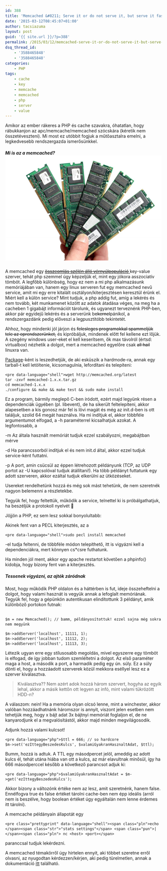 ```yaml
---
id: 388
title: 'Memcached &#8211; Serve it or do not serve it, but serve it fast'
date: '2015-03-12T08:45:07+01:00'
author: tacsiazuma
layout: post
guid: '{{ site.url }}/?p=388'
permalink: /2015/03/12/memcached-serve-it-or-do-not-serve-it-but-serve-it-fast/
dsq_thread_id:
    - '3588465848'
    - '3588465848'
categories:
    - PHP
tags:
    - cache
    - key
    - memcache
    - memcached
    - php
    - server
    - value
---
```


Amikor az ember rákeres a PHP és cache szavakra, óhatatlan, hogy rábukkanjon az apc/memcache/memcached szócskára (kéretik nem összetéveszteni). Mi most ez utóbbit fogjuk a műtőasztalra emelni, a legkedvesebb rendszergazda ismerősünkkel.

##### Mi is az a memcached?![ram](assets/uploads/2015/03/ram-1024x683.jpg)

A memcached egy [<del>összeomlás szélén álló vérnyúlpopuláció</del> ](http://memcached.org/images/memcached_banner75.jpg)key-value szerver, tehát php szemmel úgy képzeljük el, mint egy jókora asszociatív tömböt. A legfőbb különbség, hogy ez nem a mi php alkalmazásunk memóriájában van, hanem egy linux serveren fut egy memcached nevű service, amit mi egy erre kitalált osztályon/kiterjesztésen keresztül érünk el.  
Miért kell a külön service? Mint tudjuk, a php addig fut, amíg a lekérés és nem tovább, két munkamenet között az adatok átadása véges, na meg ha a cacheben 1 gigabájt információt tárolunk, és ugyanezt terveznénk PHP-ben, akkor pár egyidejű lekérés és a serverünk be<del>kernel</del>pánikol, a rendszergazdánk pedig előveszi a legpusztítóbb tekintetét.

Ahhoz, hogy mindenki jól járjon és <del>felesleges programokkal spammeljük tele az oprendszerünket,</del> és kipróbáljuk, mindenek előtt fel kellene ezt lőjük. A szegény windows user-eket el kell keserítsem, ők max távolról (értsd: virtualbox) nézhetik a dolgot, mert a memcached egyelőre csak <del>all hail</del> linuxra van.

[Package](https://code.google.com/p/memcached/wiki/NewInstallFromPackage#Ubuntu_&_Debian)-ként is leszedhetjük, de aki esküszik a hardmode-ra, annak egy tarball-t kell letöltenie, kicsomagulnia, lefordítani és telepíteni:

```
<pre data-language="shell">wget http://memcached.org/latest
tar -zxvf memcached-1.x.x.tar.gz
cd memcached-1.x.x
./configure && make && make test && sudo make install
```

Ez a program, bármily meglepő C-ben íródott, ezért majd legyünk résen a dependenciák ügyében (pl. libevent), de ha sikerült feltelepíteni, akkor alapesetben a kis gonosz már fel is lövi magát és még az init.d-ben is ott találjuk, szolid 64 megát használva. Ha mi indítjuk el, akkor többféle argumentumot elfogad, a -h paraméterrel kicsalhatjuk azokat. A legfontosabb, a

-m Az általa használt memóriát tudjuk ezzel szabályozni, megabájtban mérve

-d Ha parancssorból indítjuk el és nem init.d által, akkor ezzel tudjuk service-ként futtatni.

-p A port, amin csücsül az éppen létrehozott példányunk (TCP, az UDP portot az -U kapcsolóval tudjuk átállítani!). Ha több példányt futtatunk egy adott szerveren, akkor ezáltal tudjuk elkerülni az ütközéseket.

Usereket rendelhetünk hozzá és még sok mást tehetünk, de nem szeretnék nagyon belemenni a részletekbe.

Tegyük fel, hogy feltettük, működik a service, telnettel ki is próbálgathatjuk, ha beszéljük a protokoll nyelvét 🙂

Jöjjön a PHP, ez sem lesz sokkal bonyolultabb:

Akinek fent van a PECL kiterjesztés, az a

```
<pre data-language="shell">sudo pecl install memcached
```

-el tudja feltenni, de többféle módon telepíthető, itt is vigyázni kell a dependenciákra, mert könnyen cs\*csre futhatunk.

Ha minden jól ment, akkor egy apache restartot követően a phpinfo() kidobja, hogy bizony fent van a kiterjesztés.

##### Tessenek vigyázni, az ajtók záródnak

Most, hogy működik PHP oldalon és a háttérben is fut, ideje összeheftelni a dolgot, hogy valami hasznát is vegyük annak a lefoglalt memóriának. Tegyük fel, hogy a gépünkön autentikusan elindítottunk 3 példányt, amik különböző portokon futnak:

```

$m = new Memcached(); // bamm, példányosítottuk! ezzel sajna még sokra nem megyünk
```

```
$m->addServer('localhost', 11111, 1);
$m->addServer('localhost', 11112, 2);
$m->addServer('localhost', 11113, 3);
```

Létezik ugyan erre egy stílusosabb megoldás, mivel egyszerre egy tömböt is elfogad, de így jobban tudom szemléltetni a dolgot. Az első paraméter maga a host, a második a port, a harmadik pedig egy ún. súly. Ez a súly dönti el, hogy a hozzáadott szerverek közül mekkora eséllyel lesz ez a szerver kiválasztva.

> Kiválasztva?? Nem azért adok hozzá három szervert, hogyha az egyik lehal, akkor a másik kettőn ott legyen az infó, mint valami tükrözött HDD-n?

A válaszom: nein! Ha a memória olyan olcsó lenne, mint a winchester, akkor valóban hozzáadhatnánk háromszor is annyit, viszont jelen esetben nem tehetjük meg, hogy x bájt adat 3x bájtnyi memóriát foglaljon el, de ne kanyarodjunk el a megvalósítástól, akkor majd minden megvilágosodik.

Adjunk hozzá valami kulcsot!

```
<pre data-language="php">$ttl = 666; // so hardcore
$m->set('ezIttegyBeszedesKulcs', $valamiGyakranHasznaltAdat, $ttl);
```

Bumm, hozzá is adtuk. A TTL egy másodpercet jelöl, ameddig az adott kulcs él, tehát utána hiába van ott a kulcs, az már elavultnak minősül, így ha 666 másodperccel később a következő parancsot adjuk ki:

```
<pre data-language="php">$valamiGyakranHasznaltAdat = $m->get('ezIttegyBeszedesKulcs');
```

Akkor bizony a változónk értéke nem az lesz, amit szeretnénk, hanem false. Ennélfogva true és false értéket tárolni cache-ben nem épp ideális (arról nem is beszélve, hogy boolean értéket úgy egyáltalán nem lenne érdemes itt tárolni).

A memcache példányain állapotát egy

```
<pre class="prettyprint" data-language="shell"><span class="pln">echo </span><span class="str">"stats settings"</span> <span class="pun">|</span><span class="pln"> nc <host> <port></span>
```

paranccsal tudjuk lekérdezni.

A memcached témakörről úgy hirtelen ennyit, aki többet szeretne erről olvasni, az nyugodtan kérdezzen/kérjen, aki pedig türelmetlen, annak a dokumentáció [itt](http://php.net/manual/en/class.memcached.php) található.